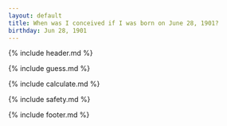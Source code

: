 ```yaml
---
layout: default
title: When was I conceived if I was born on June 28, 1901?
birthday: Jun 28, 1901
---
```


{% include header.md %}

{% include guess.md %}

{% include calculate.md %}

{% include safety.md %}

{% include footer.md %}



